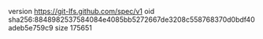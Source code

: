 version https://git-lfs.github.com/spec/v1
oid sha256:8848982537584084e4085bb5272667de3208c558768370d0bdf40adeb5e759c9
size 175651
